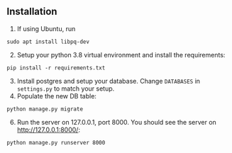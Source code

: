 ## Installation
1. If using Ubuntu, run 
```commandline
sudo apt install libpq-dev
```

2. Setup your python 3.8 virtual environment and install 
the requirements:
```commandline
pip install -r requirements.txt
```

3. Install postgres and setup your database. Change `DATABASES` in `settings.py` to match your setup.
4. Populate the new DB table:
```commandline
python manage.py migrate
```

6. Run the server on 127.0.0.1, port 8000. You should see the server
on http://127.0.0.1:8000/:
```commandline
python manage.py runserver 8000
```